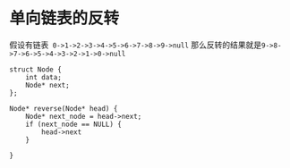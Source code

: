 # 单向链表的反转

假设有链表` 0->1->2->3->4->5->6->7->8->9->null` 那么反转的结果就是`9->8->7->6->5->4->3->2->1->0->null` 
```
struct Node {
	int data;
	Node* next;
};

Node* reverse(Node* head) {
	Node* next_node = head->next;
	if (next_node == NULL) {
		head->next		
	}

}
```
